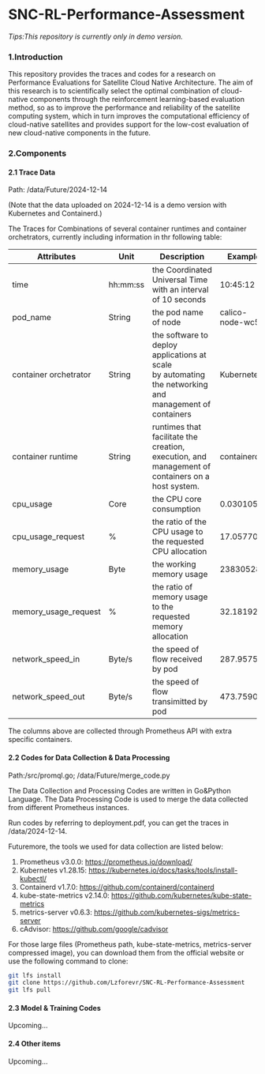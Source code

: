 # SNC-RL-Performance-Assessment

*Tips:This repository is currently only in demo version.*

### 1.Introduction

  This repository provides the traces and codes for a research on Performance Evaluations for Satellite Cloud Native Architecture. The aim of this research is to scientifically select the optimal combination of cloud-native components through the reinforcement learning-based evaluation method, so as to improve the performance and reliability of the satellite computing system, which in turn improves the computational efficiency of cloud-native satellites and provides support for the low-cost evaluation of new cloud-native components in the future.

### 2.Components

#### 2.1 Trace Data

  Path: /data/Future/2024-12-14 
  
  (Note that the data uploaded on 2024-12-14 is a demo version with Kubernetes and Containerd.)

  The Traces for Combinations of several container runtimes and container orchetrators, currently including information in thr following table:

| Attributes            | Unit     | Description                                                                                            | Example           |
| --------------------- | -------- | ------------------------------------------------------------------------------------------------------ | ----------------- |
| time                  | hh:mm:ss | the Coordinated Universal Time with an interval of 10 seconds                                          | 10:45:12          |
| pod_name              | String   | the pod name of node                                                                                   | calico-node-wc5jb |
| container orchetrator | String   | the software to deploy applications at scale by automating the networking and management of containers | Kubernetes        |
| container runtime     | String   | runtimes that facilitate the creation, execution, and management of containers on a host system.       | containerd        |
| cpu_usage             | Core     | the CPU core consumption                                                                               | 0.030105          |
| cpu_usage_request     | %        | the ratio of the CPU usage to the requested CPU allocation                                             | 17.057705         |
| memory_usage          | Byte     | the working memory usage                                                                               | 23830528          |
| memory_usage_request  | %        | the ratio of memory usage to the requested memory allocation                                           | 32.181920         |
| network_speed_in      | Byte/s   | the speed of flow received by pod                                                                      | 287.957571        |
| network_speed_out     | Byte/s   | the speed of flow transimitted by pod                                                                  | 473.759013        |

The columns above are collected through Prometheus API with extra specific containers.

#### 2.2 Codes for Data Collection & Data Processing
Path:/src/promql.go; /data/Future/merge_code.py

The Data Collection and Processing Codes are written in Go&Python Language. The Data Processing Code is used to merge the data collected from different Prometheus instances.

Run codes by referring to deployment.pdf, you can get the traces in /data/2024-12-14.

Futuremore, the tools we used for data collection are listed below:

1. Prometheus v3.0.0: https://prometheus.io/download/
2. Kubernetes v1.28.15: https://kubernetes.io/docs/tasks/tools/install-kubectl/
3. Containerd v1.7.0: https://github.com/containerd/containerd
4. kube-state-metrics v2.14.0: https://github.com/kubernetes/kube-state-metrics
5. metrics-server v0.6.3: https://github.com/kubernetes-sigs/metrics-server
6. cAdvisor: https://github.com/google/cadvisor

For those large files (Prometheus path, kube-state-metrics, metrics-server compressed image), you can download them from the official website or use the following command to clone:
```bash
git lfs install
git clone https://github.com/Lzforevr/SNC-RL-Performance-Assessment
git lfs pull
```

#### 2.3 Model & Training Codes
Upcoming...

#### 2.4 Other items
Upcoming...
